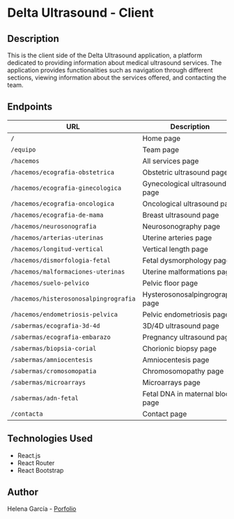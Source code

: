 # Delta Ultrasound - Client

## Description

This is the client side of the Delta Ultrasound application, a platform dedicated to providing information about medical ultrasound services. The application provides functionalities such as navigation through different sections, viewing information about the services offered, and contacting the team.

## Endpoints

| URL                                   | Description                      | Protected |
| ------------------------------------- | -------------------------------- | --------- |
| `/`                                   | Home page                        |           |
| `/equipo`                             | Team page                        |           |
| `/hacemos`                            | All services page                |           |
| `/hacemos/ecografia-obstetrica`       | Obstetric ultrasound page        |           |
| `/hacemos/ecografia-ginecologica`     | Gynecological ultrasound page    |           |
| `/hacemos/ecografia-oncologica`       | Oncological ultrasound page      |           |
| `/hacemos/ecografia-de-mama`          | Breast ultrasound page           |           |
| `/hacemos/neurosonografia`            | Neurosonography page             |           |
| `/hacemos/arterias-uterinas`          | Uterine arteries page            |           |
| `/hacemos/longitud-vertical`          | Vertical length page             |           |
| `/hacemos/dismorfologia-fetal`        | Fetal dysmorphology page         |           |
| `/hacemos/malformaciones-uterinas`    | Uterine malformations page       |           |
| `/hacemos/suelo-pelvico`              | Pelvic floor page                |           |
| `/hacemos/histerosonosalpingrografia` | Hysterosonosalpingrography page  |           |
| `/hacemos/endometriosis-pelvica`      | Pelvic endometriosis page        |           |
| `/sabermas/ecografia-3d-4d`           | 3D/4D ultrasound page            |           |
| `/sabermas/ecografia-embarazo`        | Pregnancy ultrasound page        |           |
| `/sabermas/biopsia-corial`            | Chorionic biopsy page            |           |
| `/sabermas/amniocentesis`             | Amniocentesis page               |           |
| `/sabermas/cromosomopatia`            | Chromosomopathy page             |           |
| `/sabermas/microarrays`               | Microarrays page                 |           |
| `/sabermas/adn-fetal`                 | Fetal DNA in maternal blood page |           |
| `/contacta`                           | Contact page                     |           |

## Technologies Used

- React.js
- React Router
- React Bootstrap

## Author

Helena García - [Porfolio](https://helenadev.net/)
